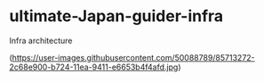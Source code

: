 # ultimate-Japan-guider-infra

Infra architecture

(https://user-images.githubusercontent.com/50088789/85713272-2c68e900-b724-11ea-9411-e6653b4f4afd.jpg)
